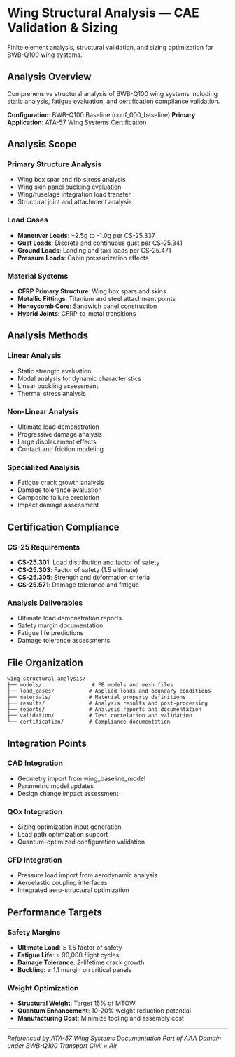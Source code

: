 # Wing Structural Analysis — CAE Validation & Sizing

Finite element analysis, structural validation, and sizing optimization for BWB-Q100 wing systems.

## Analysis Overview

Comprehensive structural analysis of BWB-Q100 wing systems including static analysis, fatigue evaluation, and certification compliance validation.

**Configuration**: BWB-Q100 Baseline (conf_000_baseline)
**Primary Application**: ATA-57 Wing Systems Certification

## Analysis Scope

### Primary Structure Analysis
- Wing box spar and rib stress analysis
- Wing skin panel buckling evaluation
- Wing/fuselage integration load transfer
- Structural joint and attachment analysis

### Load Cases
- **Maneuver Loads**: +2.5g to -1.0g per CS-25.337
- **Gust Loads**: Discrete and continuous gust per CS-25.341
- **Ground Loads**: Landing and taxi loads per CS-25.471
- **Pressure Loads**: Cabin pressurization effects

### Material Systems
- **CFRP Primary Structure**: Wing box spars and skins
- **Metallic Fittings**: Titanium and steel attachment points
- **Honeycomb Core**: Sandwich panel construction
- **Hybrid Joints**: CFRP-to-metal transitions

## Analysis Methods

### Linear Analysis
- Static strength evaluation
- Modal analysis for dynamic characteristics
- Linear buckling assessment
- Thermal stress analysis

### Non-Linear Analysis
- Ultimate load demonstration
- Progressive damage analysis
- Large displacement effects
- Contact and friction modeling

### Specialized Analysis
- Fatigue crack growth analysis
- Damage tolerance evaluation
- Composite failure prediction
- Impact damage assessment

## Certification Compliance

### CS-25 Requirements
- **CS-25.301**: Load distribution and factor of safety
- **CS-25.303**: Factor of safety (1.5 ultimate)
- **CS-25.305**: Strength and deformation criteria
- **CS-25.571**: Damage tolerance and fatigue

### Analysis Deliverables
- Ultimate load demonstration reports
- Safety margin documentation
- Fatigue life predictions
- Damage tolerance assessments

## File Organization

```
wing_structural_analysis/
├── models/                # FE models and mesh files
├── load_cases/           # Applied loads and boundary conditions
├── materials/            # Material property definitions
├── results/              # Analysis results and post-processing
├── reports/              # Analysis reports and documentation
├── validation/           # Test correlation and validation
└── certification/        # Compliance documentation
```

## Integration Points

### CAD Integration
- Geometry import from wing_baseline_model
- Parametric model updates
- Design change impact assessment

### QOx Integration
- Sizing optimization input generation
- Load path optimization support
- Quantum-optimized configuration validation

### CFD Integration
- Pressure load import from aerodynamic analysis
- Aeroelastic coupling interfaces
- Integrated aero-structural optimization

## Performance Targets

### Safety Margins
- **Ultimate Load**: ≥ 1.5 factor of safety
- **Fatigue Life**: ≥ 90,000 flight cycles
- **Damage Tolerance**: 2-lifetime crack growth
- **Buckling**: ≥ 1.1 margin on critical panels

### Weight Optimization
- **Structural Weight**: Target 15% of MTOW
- **Quantum Enhancement**: 10-20% weight reduction potential
- **Manufacturing Cost**: Minimize tooling and assembly cost

---

*Referenced by ATA-57 Wing Systems Documentation*
*Part of AAA Domain under BWB-Q100 Transport Civil × Air*